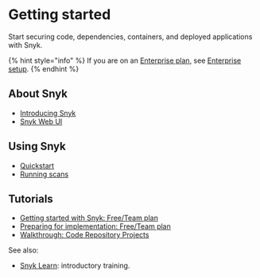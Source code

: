 # Getting started

Start securing code, dependencies, containers, and deployed applications with Snyk.

{% hint style="info" %}
If you are on an [Enterprise plan](../more-info/snyk-plans-and-pricing.md), see [Enterprise setup](../enterprise-setup/).
{% endhint %}

## About Snyk

* [Introducing Snyk](introducing-snyk.md)
* [Snyk Web UI](explore-snyk-through-the-web-ui.md)

## Using Snyk

* [Quickstart](quickstart/)
* [Running scans](../scan-with-snyk/working-with-snyk-in-your-environment/running-scans.md)

## Tutorials

* [Getting started with Snyk: Free/Team plan](../implement-snyk/walkthrough-initiate-a-scan-locally.md)
* [Preparing for implementation: Free/Team plan](broken-reference)
* [Walkthrough: Code Repository Projects](../implement-snyk/walkthrough-code-repository-projects/)

See also:

* [Snyk Learn](https://learn.snyk.io/catalog/product-training/https://learn.dev.snyk.io/catalog/product-training/):  introductory training.&#x20;

